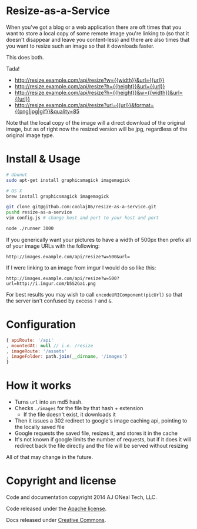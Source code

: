 Resize-as-a-Service
===================

When you've got a blog or a web application there are oft times that you
want to store a local copy of some remote image you're linking to 
(so that it doesn't disappear and leave you content-less)
and there are also times that you want to resize such an image so that
it downloads faster.

This does both.

Tada!

  * <http://resize.example.com/api/resize?w={{width}}&url={{url}}>
  * <http://resize.example.com/api/resize?h={{height}}&url={{url}}>
  * <http://resize.example.com/api/resize?h={{height}}&w={{width}}&url={{url}}>
  * <http://resize.example.com/api/resize?url={{url}}&format={{png|jpg|gif}}&quality=85>

Note that the local copy of the image will a direct download of the original image,
but as of right now the resized version will be jpg, regardless of the original image type.

Install & Usage
===============

```bash
# Ubunut
sudo apt-get install graphicsmagick imagemagick

# OS X
brew install graphicsmagick imagemagick
```

```bash
git clone git@github.com:coolaj86/resize-as-a-service.git
pushd resize-as-a-service
vim config.js # change host and port to your host and port

node ./runner 3000
```

If you generically want your pictures to have a width of 500px
then prefix all of your image URLs with the following:

```
http://images.example.com/api/resize?w=500&url=
```

If I were linking to an image from imgur I would do so like this:

```
http://images.example.com/api/resize?w=500?url=http://i.imgur.com/b5S2Ga1.png
```

For best results you may wish to call `encodeURIComponent(picUrl)`
so that the server isn't confused by excess `?` and `&`.

Configuration
=============

```javascript
{ apiRoute: '/api'
, mountedAt: null // i.e. /resize
, imageRoute: '/assets'
, imageFolder: path.join(__dirname, '/images')
}
```

How it works
===

  * Turns `url` into an md5 hash.
  * Checks `./images` for the file by that hash + extension
    * If the file doesn't exist, it downloads it
  * Then it issues a 302 redirect to google's image caching api, pointing to the locally saved file
  * Google requests the saved file, resizes it, and stores it in the cache
  * It's not known if google limits the number of requests, but if it does it will redirect back the file directly and the file will be served without resizing

All of that may change in the future.

Copyright and license
===

Code and documentation copyright 2014 AJ ONeal Tech, LLC.

Code released under the [Apache license](https://github.com/coolaj86/resize-as-a-service/blob/master/LICENSE).

Docs released under [Creative Commons](https://github.com/coolaj86/resize-as-a-service/blob/master/LICENSE.DOCS).
